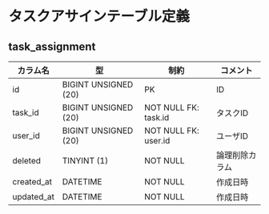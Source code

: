 # タスクアサインテーブル定義

## task_assignment
|カラム名|型|制約|コメント|
|---|---|---|---|
|id|BIGINT UNSIGNED (20)|PK|ID|
|task_id|BIGINT UNSIGNED (20)|NOT NULL FK: task.id|タスクID|
|user_id|BIGINT UNSIGNED (20)|NOT NULL FK: user.id|ユーザID|
|deleted|TINYINT (1)|NOT NULL|論理削除カラム|
|created_at|DATETIME|NOT NULL|作成日時|
|updated_at|DATETIME|NOT NULL|作成日時|